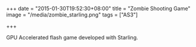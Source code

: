 +++
date = "2015-01-30T19:52:30+08:00"
title = "Zombie Shooting Game"
image = "/media/zombie_starling.png"
tags = ["AS3"]

+++

GPU Accelerated flash game developed with Starling.
